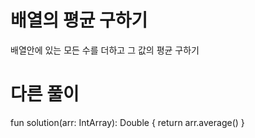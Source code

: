 # 배열의 평균 구하기 
배열안에 있는 모든 수를 더하고 그 값의 평균 구하기 



# 다른 풀이
fun solution(arr: IntArray): Double
{
    return arr.average()
}